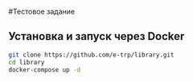 #Тестовое задание

## Установка и запуск через Docker

```bash
git clone https://github.com/e-trp/library.git
cd library
docker-compose up -d

```
